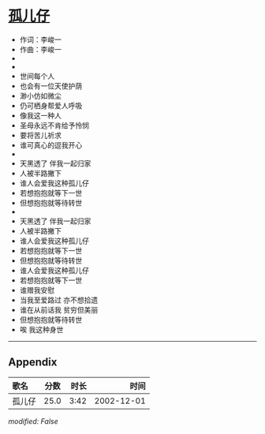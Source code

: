 # [孤儿仔](https://music.163.com/song?id=66981)

* 作词：李峻一
* 作曲：李峻一
*
*
* 世间每个人
* 也会有一位天使护荫
* 渺小仿如微尘
* 仍可栖身帮爱人呼吸
* 像我这一种人
* 圣母永远不肯给予怜悯
* 要将苦儿祈求
* 谁可真心的逗我开心
* 
* 天黑透了 伴我一起归家
* 人被半路撇下
* 谁人会爱我这种孤儿仔
* 若想抱抱就等下一世
* 但想抱抱就等待转世
* 
* 天黑透了 伴我一起归家
* 人被半路撇下
* 谁人会爱我这种孤儿仔
* 若想抱抱就等下一世
* 但想抱抱就等待转世
* 谁人会爱我这种孤儿仔
* 若想抱抱就等下一世
* 谁赠我安慰
* 当我至爱路过 亦不想拾遗
* 谁在从前话我 贫穷但美丽
* 但想抱抱就等待转世
* 唉 我这种身世


---

## Appendix

|歌名|分数|时长|时间|
|:---|:---:|---:|---:|
|孤儿仔|25.0|3:42|2002-12-01

*modified: False*